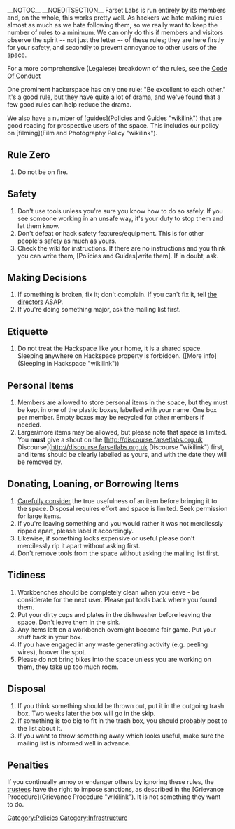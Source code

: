 \_\_NOTOC\_\_ \_\_NOEDITSECTION\_\_ Farset Labs is run entirely by its members and, on the whole, this works pretty well. As hackers we hate making rules almost as much as we hate following them, so we really want to keep the number of rules to a minimum. We can only do this if members and visitors observe the spirit -- not just the letter -- of these rules; they are here firstly for your safety, and secondly to prevent annoyance to other users of the space.

For a more comprehensive (Legalese) breakdown of the rules, see the [Code Of Conduct](Code_of_Conduct/Full_Text "wikilink")

One prominent hackerspace has only one rule: "Be excellent to each other." It's a good rule, but they have quite a lot of drama, and we've found that a few good rules can help reduce the drama.

We also have a number of [guides](Policies and Guides "wikilink") that are good reading for prospective users of the space. This includes our policy on [filming](Film and Photography Policy "wikilink").

Rule Zero
---------

1.  Do not be on fire.

Safety
------

1.  Don't use tools unless you're sure you know how to do so safely. If you see someone working in an unsafe way, it's your duty to stop them and let them know.
2.  Don't defeat or hack safety features/equipment. This is for other people's safety as much as yours.
3.  Check the wiki for instructions. If there are no instructions and you think you can write them, [Policies and Guides|write them]. If in doubt, ask.

Making Decisions
----------------

1.  If something is broken, fix it; don't complain. If you can't fix it, tell [the directors](Organisation "wikilink") ASAP.
2.  If you're doing something major, ask the mailing list first.

Etiquette
---------

1.  Do not treat the Hackspace like your home, it is a shared space. Sleeping anywhere on Hackspace property is forbidden. ([More info](Sleeping in Hackspace "wikilink"))

Personal Items
--------------

1.  Members are allowed to store personal items in the space, but they must be kept in one of the plastic boxes, labelled with your name. One box per member. Empty boxes may be recycled for other members if needed.
2.  Larger/more items may be allowed, but please note that space is limited. You **must** give a shout on the [http://discourse.farsetlabs.org.uk Discourse](http://discourse.farsetlabs.org.uk Discourse "wikilink") first, and items should be clearly labelled as yours, and with the date they will be removed by.

Donating, Loaning, or Borrowing Items
-------------------------------------

1.  [Carefully consider](Guides/Bringing_items_to_the_space "wikilink") the true usefulness of an item before bringing it to the space. Disposal requires effort and space is limited. Seek permission for large items.
2.  If you're leaving something and you would rather it was not mercilessly ripped apart, please label it accordingly.
3.  Likewise, if something looks expensive or useful please don't mercilessly rip it apart without asking first.
4.  Don't remove tools from the space without asking the mailing list first.

Tidiness
--------

1.  Workbenches should be completely clean when you leave - be considerate for the next user. Please put tools back where you found them.
2.  Put your dirty cups and plates in the dishwasher before leaving the space. Don't leave them in the sink.
3.  Any items left on a workbench overnight become fair game. Put your stuff back in your box.
4.  If you have engaged in any waste generating activity (e.g. peeling wires), hoover the spot.
5.  Please do not bring bikes into the space unless you are working on them, they take up too much room.

Disposal
--------

1.  If you think something should be thrown out, put it in the outgoing trash box. Two weeks later the box will go in the skip.
2.  If something is too big to fit in the trash box, you should probably post to the list about it.
3.  If you want to throw something away which looks useful, make sure the mailing list is informed well in advance.

Penalties
---------

If you continually annoy or endanger others by ignoring these rules, the [trustees](Organisation/Trustees "wikilink") have the right to impose sanctions, as described in the [Grievance Procedure](Grievance Procedure "wikilink"). It is not something they want to do.

<Category:Policies> <Category:Infrastructure>
